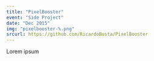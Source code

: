 ```yaml
---
title: "PixelBooster"
event: "Side Project"
date: "Dec 2015"
img: "pixelbooster-%.png"
srcurl: https://github.com/RicardoBusta/PixelBooster
---
```

Lorem ipsum